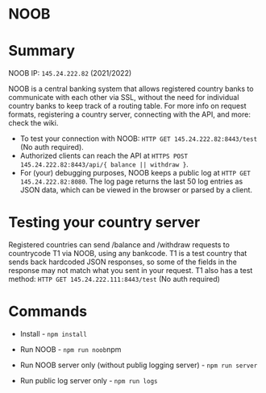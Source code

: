 # NOOB

# Summary
NOOB IP: `145.24.222.82` (2021/2022)

NOOB is a central banking system that allows registered country banks to communicate with each other via SSL, without the need for individual country banks to keep track of a routing table.
For more info on request formats, registering a country server, connecting with the API, and more: check the wiki.

* To test your connection with NOOB: `HTTP GET 145.24.222.82:8443/test` (No auth required). 
* Authorized clients can reach the API at `HTTPS POST 145.24.222.82:8443/api/{ balance || withdraw }`.
* For (your) debugging purposes, NOOB keeps a public log at `HTTP GET 145.24.222.82:8080`.
The log page returns the last 50 log entries as JSON data, which can be viewed in the browser or parsed by a client.

# Testing your country server
Registered countries can send /balance and /withdraw requests to countrycode T1 via NOOB, using any bankcode. T1 is a test country that sends back hardcoded JSON responses, so some of the fields in the response may not match what you sent in your request.
T1 also has a test method: `HTTP GET 145.24.222.111:8443/test` (No auth required)

# Commands
* Install  - `npm install`
* Run NOOB - `npm run noob`npm

* Run NOOB server only (without publig logging server) - `npm run server`
* Run public log server only - `npm run logs`



